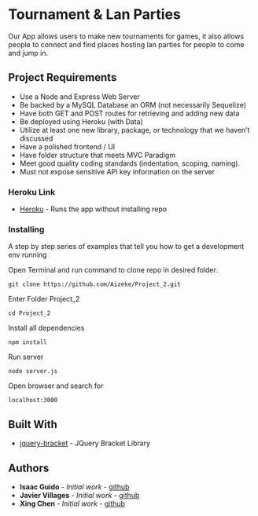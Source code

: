 # Tournament & Lan Parties

Our App allows users to make new tournaments for games, it also allows people to connect and find places hosting lan parties for people to come and jump in.

## Project Requirements

* Use a Node and Express Web Server
* Be backed by a MySQL Database an ORM (not necessarily Sequelize)
* Have both GET and POST routes for retrieving and adding new data
* Be deployed using Heroku (with Data)
* Utilize at least one new library, package, or technology that we haven’t discussed
* Have a polished frontend / UI
* Have folder structure that meets MVC Paradigm
* Meet good quality coding standards (indentation, scoping, naming).
* Must not expose sensitive API key information on the server

### Heroku Link

* [Heroku](https://github.com/Aizeke/Project_2) - Runs the app without installing repo

### Installing

A step by step series of examples that tell you how to get a development env running

Open Terminal and run command to clone repo in desired folder.

```
git clone https://github.com/Aizeke/Project_2.git
```

Enter Folder Project_2

```
cd Project_2
```
Install all dependencies

```
npm install
```
Run server 

```
node server.js
```
Open browser and search for 

```
localhost:3000
```

## Built With

* [jquery-bracket](http://www.aropupu.fi/bracket/) - JQuery Bracket Library

## Authors

* **Isaac Guido** - *Initial work* - [github](https://github.com/Aizeke)
* **Javier Villages** - *Initial work* - [github](https://github.com/JavTheSage)
* **Xing Chen** - *Initial work* - [github](https://github.com/xingchen19891)
